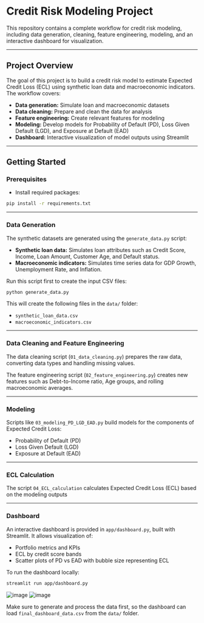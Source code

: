 # Credit Risk Modeling Project

This repository contains a complete workflow for credit risk modeling, including data generation, cleaning, feature engineering, modeling, and an interactive dashboard for visualization.

---

## Project Overview

The goal of this project is to build a credit risk model to estimate Expected Credit Loss (ECL) using synthetic loan data and macroeconomic indicators. The workflow covers:

* **Data generation:** Simulate loan and macroeconomic datasets
* **Data cleaning:** Prepare and clean the data for analysis
* **Feature engineering:** Create relevant features for modeling
* **Modeling:** Develop models for Probability of Default (PD), Loss Given Default (LGD), and Exposure at Default (EAD)
* **Dashboard:** Interactive visualization of model outputs using Streamlit

---

## Getting Started

### Prerequisites
* Install required packages:

```bash
pip install -r requirements.txt
```

---

### Data Generation

The synthetic datasets are generated using the `generate_data.py` script:

* **Synthetic loan data:** Simulates loan attributes such as Credit Score, Income, Loan Amount, Customer Age, and Default status.
* **Macroeconomic indicators:** Simulates time series data for GDP Growth, Unemployment Rate, and Inflation.

Run this script first to create the input CSV files:

```bash
python generate_data.py
```

This will create the following files in the `data/` folder:

* `synthetic_loan_data.csv`
* `macroeconomic_indicators.csv`

---

### Data Cleaning and Feature Engineering

The data cleaning script (`01_data_cleaning.py`) prepares the raw data, converting data types and handling missing values.

The feature engineering script (`02_feature_engineering.py`) creates new features such as Debt-to-Income ratio, Age groups, and rolling macroeconomic averages.

---

### Modeling

Scripts like `03_modeling_PD_LGD_EAD.py` build models for the components of Expected Credit Loss:

* Probability of Default (PD)
* Loss Given Default (LGD)
* Exposure at Default (EAD)

---

### ECL Calculation

The script `04_ECL_calculation` calculates Expected Credit Loss (ECL) based on the modeling outputs

---

### Dashboard

An interactive dashboard is provided in `app/dashboard.py`, built with Streamlit. It allows visualization of:

* Portfolio metrics and KPIs
* ECL by credit score bands
* Scatter plots of PD vs EAD with bubble size representing ECL

To run the dashboard locally:

```bash
streamlit run app/dashboard.py
```

![image](https://github.com/user-attachments/assets/fda02216-2516-44b8-a34b-7a9c642ae7c0)
![image](https://github.com/user-attachments/assets/25fd132f-b97f-4e3c-942f-e5c056d4867f)



Make sure to generate and process the data first, so the dashboard can load `final_dashboard_data.csv` from the `data/` folder.



